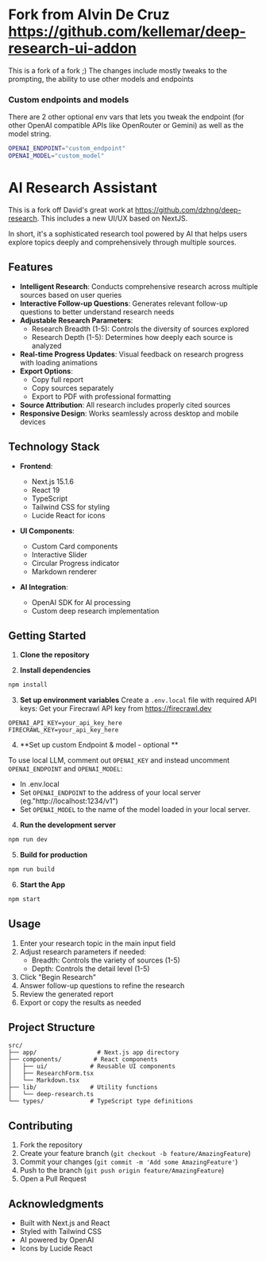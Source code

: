 # Fork from Alvin De Cruz https://github.com/kellemar/deep-research-ui-addon

This is a fork of a fork ;) The changes include mostly tweaks to the prompting, the ability to use other models and endpoints

### Custom endpoints and models

There are 2 other optional env vars that lets you tweak the endpoint (for other OpenAI compatible APIs like OpenRouter or Gemini) as well as the model string.

```bash
OPENAI_ENDPOINT="custom_endpoint"
OPENAI_MODEL="custom_model"
```




# AI Research Assistant

This is a fork off David's great work at https://github.com/dzhng/deep-research. This includes a new UI/UX based on NextJS.

In short, it's a sophisticated research tool powered by AI that helps users explore topics deeply and comprehensively through multiple sources.

## Features

- **Intelligent Research**: Conducts comprehensive research across multiple sources based on user queries
- **Interactive Follow-up Questions**: Generates relevant follow-up questions to better understand research needs
- **Adjustable Research Parameters**:
  - Research Breadth (1-5): Controls the diversity of sources explored
  - Research Depth (1-5): Determines how deeply each source is analyzed
- **Real-time Progress Updates**: Visual feedback on research progress with loading animations
- **Export Options**:
  - Copy full report
  - Copy sources separately
  - Export to PDF with professional formatting
- **Source Attribution**: All research includes properly cited sources
- **Responsive Design**: Works seamlessly across desktop and mobile devices

## Technology Stack

- **Frontend**:
  - Next.js 15.1.6
  - React 19
  - TypeScript
  - Tailwind CSS for styling
  - Lucide React for icons

- **UI Components**:
  - Custom Card components
  - Interactive Slider
  - Circular Progress indicator
  - Markdown renderer

- **AI Integration**:
  - OpenAI SDK for AI processing
  - Custom deep research implementation

## Getting Started

1. **Clone the repository**

2. **Install dependencies**

```bash
npm install
```

3. **Set up environment variables**
Create a `.env.local` file with required API keys:
Get your Firecrawl API key from https://firecrawl.dev
```env
OPENAI_API_KEY=your_api_key_here
FIRECRAWL_KEY=your_api_key_here
```

4. **Set up custom Endpoint & model - optional **

To use local LLM, comment out `OPENAI_KEY` and instead uncomment `OPENAI_ENDPOINT` and `OPENAI_MODEL`:
- In .env.local
- Set `OPENAI_ENDPOINT` to the address of your local server (eg."http://localhost:1234/v1")
- Set `OPENAI_MODEL` to the name of the model loaded in your local server.



4. **Run the development server**
```bash
npm run dev
```

5. **Build for production**
```bash
npm run build
```

6. **Start the App**
```bash
npm start
```

## Usage

1. Enter your research topic in the main input field
2. Adjust research parameters if needed:
   - Breadth: Controls the variety of sources (1-5)
   - Depth: Controls the detail level (1-5)
3. Click "Begin Research"
4. Answer follow-up questions to refine the research
5. Review the generated report
6. Export or copy the results as needed

## Project Structure

```
src/
├── app/                 # Next.js app directory
├── components/         # React components
│   ├── ui/            # Reusable UI components
│   ├── ResearchForm.tsx
│   └── Markdown.tsx
├── lib/               # Utility functions
│   └── deep-research.ts
└── types/             # TypeScript type definitions
```

## Contributing

1. Fork the repository
2. Create your feature branch (`git checkout -b feature/AmazingFeature`)
3. Commit your changes (`git commit -m 'Add some AmazingFeature'`)
4. Push to the branch (`git push origin feature/AmazingFeature`)
5. Open a Pull Request

## Acknowledgments

- Built with Next.js and React
- Styled with Tailwind CSS
- AI powered by OpenAI
- Icons by Lucide React
